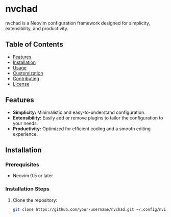 # nvchad

nvchad is a Neovim configuration framework designed for simplicity,
extensibility, and productivity.

## Table of Contents

- [Features](#features)
- [Installation](#installation)
- [Usage](#usage)
- [Customization](#customization)
- [Contributing](#contributing)
- [License](#license)

## Features

- **Simplicity:** Minimalistic and easy-to-understand configuration.
- **Extensibility:** Easily add or remove plugins to tailor the configuration to
  your needs.
- **Productivity:** Optimized for efficient coding and a smooth editing
  experience.

## Installation

### Prerequisites

- Neovim 0.5 or later

### Installation Steps

1. Clone the repository:

   ```bash
   git clone https://github.com/your-username/nvchad.git ~/.config/nvim
   ```

